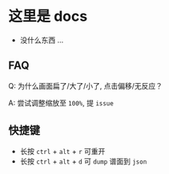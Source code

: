 # 这里是 docs

- 没什么东西 ...

## FAQ

Q: 为什么画面扁了/大了/小了, 点击偏移/无反应？

A: 尝试调整缩放至 `100%`, 提 `issue`

## 快捷键

- 长按 `ctrl` + `alt` + `r` 可重开
- 长按 `ctrl` + `alt` + `d` 可 `dump` 谱面到 `json`

